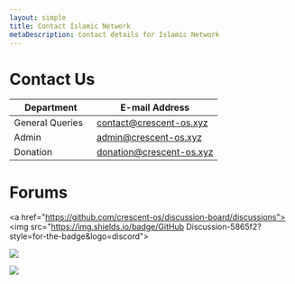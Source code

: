 ```yaml
---
layout: simple
title: Contact Islamic Network
metaDescription: Contact details for Islamic Network
---
```


# Contact Us


| Department | E-mail Address |
| --- | --- | 
| General Queries &nbsp;  | <a href="contact@crescent-os.xyz">contact@crescent-os.xyz</a> |
| Admin    | <a href="admin@crescent-os.xyz">admin@crescent-os.xyz</a> |
| Donation    | <a href="donation@crescent-os.xyz">donation@crescent-os.xyz |


# Forums 

<a href="https://github.com/crescent-os/discussion-board/discussions"><img src="https://img.shields.io/badge/GitHub Discussion-5865f2?style=for-the-badge&logo=discord"></a>

<a href="https://join.slack.com/t/slack-vhl9697/shared_invite/zt-y2lna8fa-xKwSx64AFXD6uuc18nl0Ug"><img src="https://img.shields.io/badge/Slack%20Channel-Crescent%20OS-4a154b?style=for-the-badge&logo=slack"></a>
  
<a href="https://discord.gg/WgU5zqWy"><img src="https://img.shields.io/badge/Discord%20Server-Crescent%20OS-5865f2?style=for-the-badge&logo=discord"></a>

